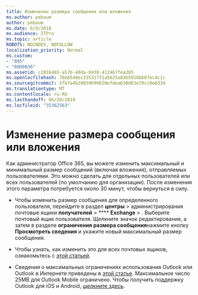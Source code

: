 ```yaml
---
title: Изменение размера сообщения или вложения
ms.author: pebaum
author: pebaum
ms.date: 6/8/2018
ms.audience: ITPro
ms.topic: article
ROBOTS: NOINDEX, NOFOLLOW
localization_priority: Normal
ms.custom:
- "895"
- "8000036"
ms.assetid: c2016465-a57b-40da-b938-412467fea205
ms.openlocfilehash: 70eb548ec33531731a5625e84b5010bb07ec4c1c
ms.sourcegitcommit: 5fb7a4b28859690020efdea630d03e70cc0e6334
ms.translationtype: MT
ms.contentlocale: ru-RU
ms.lasthandoff: 06/28/2019
ms.locfileid: "35362563"
---
```

# <a name="changing-message-or-attachment-size"></a>Изменение размера сообщения или вложения

Как администратор Office 365, вы можете изменить максимальный и минимальный размер сообщений (включая вложения), отправляемых пользователями. Это можно сделать для отдельных пользователей или всех пользователей (по умолчанию для организации). После изменения этого параметра потребуется около 30 минут, чтобы вернуться в силу.
  
- Чтобы изменить размер сообщения для определенного пользователя, перейдите в раздел **центры** \> администрирования почтовые ящики **получателей** \> **** **Exchange** \> . Выберите почтовый ящик пользователя. Щелкните значок редактирования, а затем в разделе **ограничения размера сообщения**нажмите кнопку **Просмотреть сведения** и укажите новый максимальный размер сообщения.

- Чтобы узнать, как изменить это для всех почтовых ящиков, ознакомьтесь с [этой статьей](https://www.microsoft.com/microsoft-365/blog/2015/04/15/office-365-now-supports-larger-email-messages-up-to-150-mb/).

- Сведения о максимальных ограничениях использования Outlook или Outlook в Интернете приведены в [этой статье](https://technet.microsoft.com/library/exchange-online-limits.aspx#MessageLimits). Максимальное число 25MB для Outlook Mobile ограничено. Чтобы получить поддержку Outlook для iOS и Android, [щелкните здесь](https://support.office.com/article/Get-in-app-help-for-Outlook-for-iOS-and-Android-218a22d1-9fa5-4889-b689-de1c63493243).
